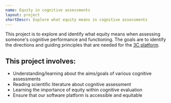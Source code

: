 ```yaml
---
name: Equity in cognitive assessments
layout: project
shortDescr: Explore what equity means in cognitive assessments
---
```

This project is to explore and identify what equity means when assessing someone's cognitive performance and functioning. The goals are to identify the directions and guiding principles that are needed for the [3C platform](https://ncmlab.github.io/projects/The%203C%20Platform.html). 

## This project involves:
- Understanding/learning about the aims/goals of various cognitive assessments
- Reading scientific literature about cognitive assessment
- Learning the importance of equity within cognitive evaluation
- Ensure that our software platform is accessible and equitable